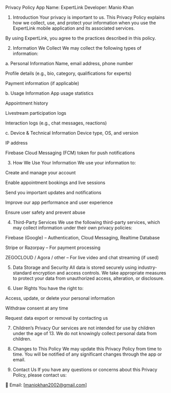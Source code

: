Privacy Policy
App Name: ExpertLink
Developer: Manio Khan

1. Introduction
Your privacy is important to us. This Privacy Policy explains how we collect, use, and protect your information when you use the ExpertLink mobile application and its associated services.

By using ExpertLink, you agree to the practices described in this policy.

2. Information We Collect
We may collect the following types of information:

a. Personal Information
Name, email address, phone number

Profile details (e.g., bio, category, qualifications for experts)

Payment information (if applicable)

b. Usage Information
App usage statistics

Appointment history

Livestream participation logs

Interaction logs (e.g., chat messages, reactions)

c. Device & Technical Information
Device type, OS, and version

IP address

Firebase Cloud Messaging (FCM) token for push notifications

3. How We Use Your Information
We use your information to:

Create and manage your account

Enable appointment bookings and live sessions

Send you important updates and notifications

Improve our app performance and user experience

Ensure user safety and prevent abuse

4. Third-Party Services
We use the following third-party services, which may collect information under their own privacy policies:

Firebase (Google) – Authentication, Cloud Messaging, Realtime Database

Stripe or Razorpay – For payment processing

ZEGOCLOUD / Agora / other – For live video and chat streaming (if used)

5. Data Storage and Security
All data is stored securely using industry-standard encryption and access controls. We take appropriate measures to protect your data from unauthorized access, alteration, or disclosure.

6. User Rights
You have the right to:

Access, update, or delete your personal information

Withdraw consent at any time

Request data export or removal by contacting us

7. Children’s Privacy
Our services are not intended for use by children under the age of 13. We do not knowingly collect personal data from children.

8. Changes to This Policy
We may update this Privacy Policy from time to time. You will be notified of any significant changes through the app or email.

9. Contact Us
If you have any questions or concerns about this Privacy Policy, please contact us:

📧 Email: [maniokhan2002@gmail.com]